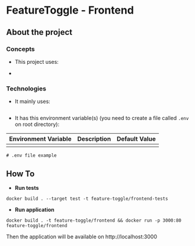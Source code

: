 # FeatureToggle - Frontend

## About the project ##

### Concepts ###

* This project uses:

- 

### Technologies ###

* It mainly uses:
```
```

* It has this environment variable(s) (you need to create a file called `.env` on root directory):

| Environment Variable | Description                  | Default Value          |
|----------------------|------------------------------|------------------------|
|    |   |   |

```
# .env file example
```

## How To ##

* **Run tests**

`docker build . --target test -t feature-toggle/frontend-tests`

* **Run application**

`docker build . -t feature-toggle/frontend && docker run -p 3000:80 feature-toggle/frontend`

Then the application will be available on http://localhost:3000
